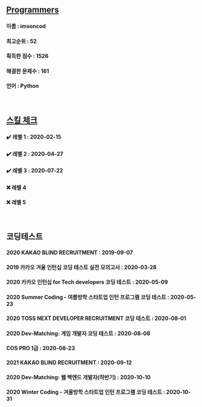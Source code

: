 ## [Programmers](https://programmers.co.kr/learn/challenges)
#### 이름 : imsoncod
#### 최고순위 : 52
#### 흭득한 점수 : 1526
#### 해결한 문제수 : 161
#### 언어 : Python

<br>

## [스킬 체크](https://programmers.co.kr/skill_checks)
#### ✔️ 레벨 1 : 2020-02-15
#### ✔️ 레벨 2 : 2020-04-27
#### ✔️ 레벨 3 : 2020-07-22
#### ❌ 레벨 4
#### ❌ 레벨 5

<br>

## 코딩테스트
#### 2020 KAKAO BLIND RECRUITMENT : 2019-09-07
#### 2019 카카오 겨울 인턴십 코딩 테스트 실전 모의고사 : 2020-03-28 
#### 2020 카카오 인턴십 for Tech developers 코딩 테스트 : 2020-05-09
#### 2020 Summer Coding - 여름방학 스타트업 인턴 프로그램 코딩 테스트 : 2020-05-23
#### 2020 TOSS NEXT DEVELOPER RECRUITMENT 코딩 테스트 : 2020-08-01
#### 2020 Dev-Matching: 게임 개발자 코딩 테스트 : 2020-08-08
#### COS PRO 1급 : 2020-08-23
#### 2021 KAKAO BLIND RECRUITMENT : 2020-09-12
#### 2020 Dev-Matching: 웹 백엔드 개발자(하반기) : 2020-10-10
#### 2020 Winter Coding - 겨울방학 스타트업 인턴 프로그램 코딩 테스트 : 2020-10-31
